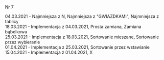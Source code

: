 Nr 7 </br>

04.03.2021 - Najmniejsza z N, Najmniejsza z "GWIAZDKAMI", Najmniejsza z tablicy<br />
18.03.2021 - Implementacja z 04.03.2021, Prosta zamiana, Zamiana bąbelkowa<br />
25.03.2021 - Implementacja z 18.03.2021, Sortowanie mieszane, Sortowanie przez wybieranie<br />
01.04.2021 - Implementacja z 25.03.2021, Sortowanie przez wstawianie<br />
15.04.2021 - Implementacja z 01.04.2021, X<br />
